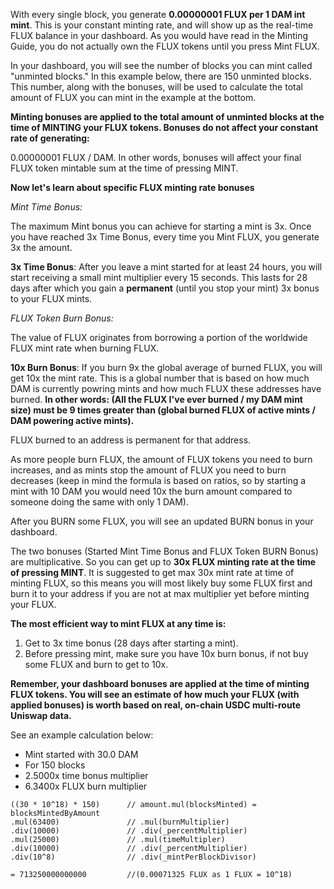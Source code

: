 With every single block, you generate **0.00000001 FLUX per 1 DAM int mint**. This is your constant minting rate, and will show up as the real-time FLUX balance in your dashboard. As you would have read in the Minting Guide, you do not actually own the FLUX tokens until you press Mint FLUX. 

In your dashboard, you will see the number of blocks you can mint called "unminted blocks." In this example below, there are 150 unminted blocks. This number, along with the bonuses, will be used to calculate the total amount of FLUX you can mint in the example at the bottom. 

**Minting bonuses are applied to the total amount of unminted blocks at the time of MINTING your FLUX tokens. Bonuses do not affect your constant rate of generating:**

0.00000001 FLUX / DAM. In other words, bonuses will affect your final FLUX token mintable sum at the time of pressing MINT. 

**Now let's learn about specific FLUX minting rate bonuses**

_Mint Time Bonus:_

The maximum Mint bonus you can achieve for starting a mint is 3x.  Once you have reached 3x Time Bonus, every time you Mint FLUX, you generate 3x the amount.

**3x Time Bonus**: After you leave a mint started for at least 24 hours, you will start receiving a small mint multiplier every 15 seconds. This lasts for 28 days after which you gain a **permanent** (until you stop your mint) 3x bonus to your FLUX mints.

_FLUX Token Burn Bonus:_

The value of FLUX originates from borrowing a portion of the worldwide FLUX mint rate when burning FLUX.

**10x Burn Bonus**: If you burn 9x the global average of burned FLUX,  you will get 10x the mint rate. This is a global number that is based on how much DAM is currently powring mints and how much FLUX these addresses have burned. **In other words: (All the FLUX I've ever burned / my DAM mint size) must be 9 times greater than (global burned FLUX of active mints / DAM powering active mints).**

FLUX burned to an address is permanent for that address. 

As more people burn FLUX, the amount of FLUX tokens you need to burn increases, and as mints stop the amount of FLUX you need to burn decreases (keep in mind the formula is based on ratios, so by starting a mint with 10 DAM you would need 10x the burn amount compared to someone doing the same with only 1 DAM).

After you BURN some FLUX, you will see an updated BURN bonus in your dashboard.

The two bonuses (Started Mint Time Bonus and FLUX Token BURN Bonus) are multiplicative. So you can get up to **30x FLUX minting rate at the time of pressing MINT**. It is suggested to get max 30x mint rate at time of minting FLUX, so this means you will most likely buy some FLUX first and burn it to your address if you are not at max multiplier yet before minting your FLUX. 

**The most efficient way to mint FLUX at any time is:**

1. Get to 3x time bonus (28 days after starting a mint). 
2. Before pressing mint, make sure you have 10x burn bonus, if not buy some FLUX and burn to get to 10x.

**Remember, your dashboard bonuses are applied at the time of minting FLUX tokens. You will see an estimate of how much your FLUX (with applied bonuses) is worth based on real, on-chain USDC multi-route Uniswap data.**

See an example calculation below:

- Mint started with 30.0 DAM
- For 150 blocks
- 2.5000x time bonus multiplier
- 6.3400x FLUX burn multiplier

```
((30 * 10^18) * 150)      // amount.mul(blocksMinted) = blocksMintedByAmount
.mul(63400)               // .mul(burnMultiplier)
.div(10000)               // .div(_percentMultiplier)
.mul(25000)               // .mul(timeMultipler)
.div(10000)               // .div(_percentMultiplier)
.div(10^8)                // .div(_mintPerBlockDivisor)

= 713250000000000         //(0.00071325 FLUX as 1 FLUX = 10^18)
```